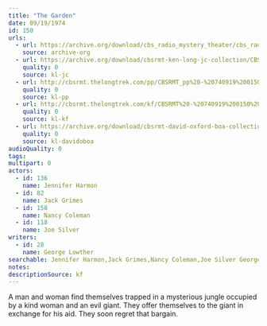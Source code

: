 ```yaml
---
title: "The Garden"
date: 09/19/1974
id: 150
urls: 
  - url: https://archive.org/download/cbs_radio_mystery_theater/cbs_radio_mystery_theater-0101-0150.zip/cbs_radio_mystery_theater-0101-0150%2Fcbsrmt_0150_the_garden.mp3
    source: archive-org
  - url: https://archive.org/download/cbsrmt-ken-long-jc-collection/CBSRMT - 740919 0150 The Garden vbr -outro bm_jc.mp3
    quality: 0
    source: kl-jc
  - url: http://cbsrmt.thelongtrek.com/pp/CBSRMT_pp%20-%20740919%200150%20The%20Garden.mp3
    quality: 0
    source: kl-pp
  - url: http://cbsrmt.thelongtrek.com/kf/CBSRMT%20-%20740919%200150%20The%20Garden_kf.mp3
    quality: 0
    source: kl-kf
  - url: https://archive.org/download/cbsrmt-david-oxford-boa-collection/CBSRMT-740919-0150-The-Garden-(64-44)_kf-{BoA}.mp3
    quality: 0
    source: kl-davidoboa
audioQuality: 0
tags: 
multipart: 0
actors:  
  - id: 136
    name: Jennifer Harmon  
  - id: 82
    name: Jack Grimes  
  - id: 158
    name: Nancy Coleman  
  - id: 118
    name: Joe Silver
writers:  
  - id: 28
    name: George Lowther
searchable: Jennifer Harmon,Jack Grimes,Nancy Coleman,Joe Silver George Lowther
notes: 
descriptionSource: kf
---
```

A man and woman find themselves trapped in a mysterious jungle occupied by a kind woman and an evil giant. They offer themselves to the giant in exchange for his aid. They soon regret that bargain.